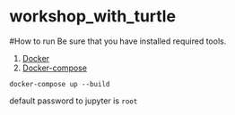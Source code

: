 # workshop_with_turtle

#How to run
Be sure that you have installed required tools.

1. [Docker](https://docs.docker.com/install/)
2. [Docker-compose](https://docs.docker.com/compose/install/)


```
docker-compose up --build

```

default password to jupyter is `root`